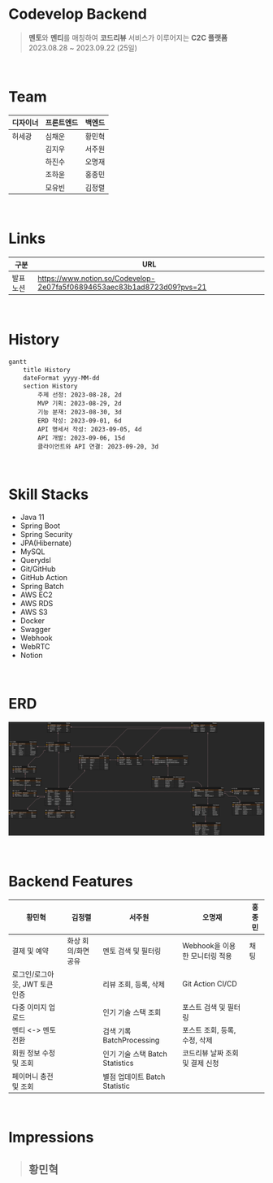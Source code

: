 # Codevelop Backend

> **멘토**와 **멘티**를 매칭하여 **코드리뷰** 서비스가 이루어지는 **C2C 플랫폼**
> 2023.08.28 ~ 2023.09.22 (25일)

</br>

# Team

|**디자이너**|**프론트엔드**|**백엔드**|
|---|---|---|
|허세광|심채운|황민혁|
||김지우|서주원|
||하진수|오명재|
||조하윤|홍종민|
||모유빈|김정렬|

</br>

# Links

| 구분 | URL |
| --- | --- |
| 발표 노션 | https://www.notion.so/Codevelop-2e07fa5f06894653aec83b1ad8723d09?pvs=21 |

</br>

# History

```mermaid
gantt
    title History
    dateFormat yyyy-MM-dd
    section History
        주제 선정: 2023-08-28, 2d
        MVP 기획: 2023-08-29, 2d
        기능 분재: 2023-08-30, 3d
        ERD 작성: 2023-09-01, 6d
        API 명세서 작성: 2023-09-05, 4d
        API 개발: 2023-09-06, 15d
        클라이언트와 API 연결: 2023-09-20, 3d
```

</br>

# Skill Stacks

- Java 11
- Spring Boot
- Spring Security
- JPA(Hibernate)
- MySQL
- Querydsl
- Git/GitHub
- GitHub Action
- Spring Batch
- AWS EC2
- AWS RDS
- AWS S3
- Docker
- Swagger
- Webhook
- WebRTC
- Notion

</br>

# ERD

![ERD](./codevelopErd.png)

</br>

# Backend Features

| 황민혁 | 김정렬 | 서주원 | 오명재 | 홍종민 |
| --- | --- | --- | --- | --- |
| 결제 및 예약 | 화상 회의/화면 공유 | 멘토 검색 및 필터링 | Webhook을 이용한 모니터링 적용 | 채팅 |
| 로그인/로그아웃, JWT 토큰 인증 |  | 리뷰 조회, 등록, 삭제 | Git Action CI/CD |  |
| 다중 이미지 업로드 |  | 인기 기술 스택 조회 | 포스트 검색 및 필터링 |  |
| 멘티 <-> 멘토 전환 |  | 검색 기록 BatchProcessing | 포스트 조회, 등록, 수정, 삭제 |  |
| 회원 정보 수정 및 조회 |  | 인기 기술 스택 Batch Statistics | 코드리뷰 날짜 조회 및 결제 신청 |  |
| 페이머니 충전 및 조회 |  | 별점 업데이트 Batch Statistic |  |  |

</br>

# Impressions

> ## 황민혁
